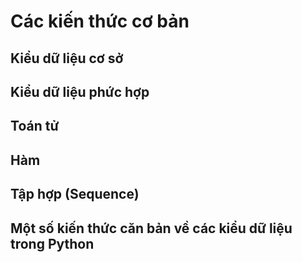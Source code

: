# Các kiến thức cơ bản
## Kiểu dữ liệu cơ sở
## Kiểu dữ liệu phức hợp
## Toán tử
## Hàm
## Tập hợp (Sequence)
## Một số kiến thức căn bản về các kiểu dữ liệu trong Python

